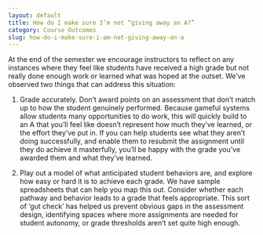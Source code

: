 ```yaml
---
layout: default
title: How do I make sure I’m not “giving away an A?”
category: Course Outcomes
slug: how-do-i-make-sure-i-am-not-giving-away-an-a
---
```


At the end of the semester we encourage instructors to reflect on any instances where they feel like students have received a high grade but not really done enough work or learned what was hoped at the outset. We’ve observed two things that can address this situation:

1. Grade accurately. Don’t award points on an assessment that don’t match up to how the student genuinely performed. Because gameful systems allow students many opportunities to do work, this will quickly build to an A that you’ll feel like doesn’t represent how much they’ve learned, or the effort they’ve put in. If you can help students see what they aren’t doing successfully, and enable them to resubmit the assignment until they do achieve it masterfully, you’ll be happy with the grade you’ve awarded them and what they’ve learned.

2. Play out a model of what anticipated student behaviors are, and explore how easy or hard it is to achieve each grade. We have sample spreadsheets that can help you map this out. Consider whether each pathway and behavior leads to a grade that feels appropriate. This sort of ‘gut check’ has helped us prevent obvious gaps in the assessment design, identifying spaces where more assignments are needed for student autonomy, or grade thresholds aren’t set quite high enough.
